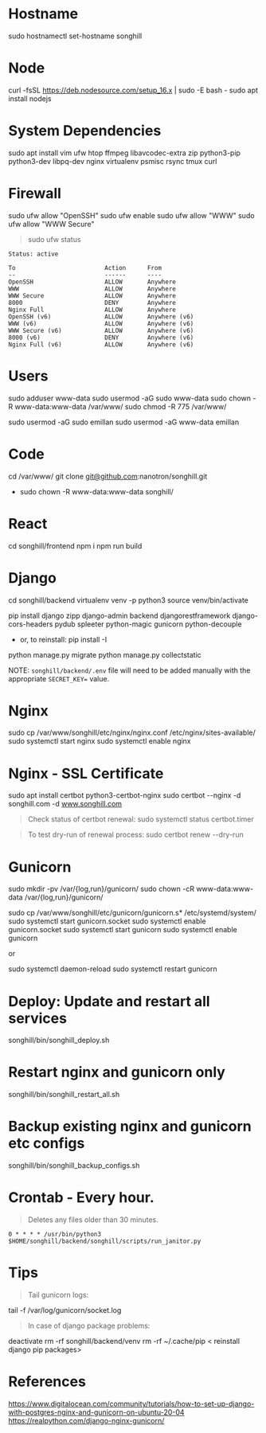 # Hostname

sudo hostnamectl set-hostname songhill


# Node

curl -fsSL https://deb.nodesource.com/setup_16.x | sudo -E bash -
sudo apt install nodejs


# System Dependencies

sudo apt install vim ufw htop ffmpeg libavcodec-extra zip python3-pip python3-dev libpq-dev nginx virtualenv psmisc rsync tmux curl


# Firewall

sudo ufw allow "OpenSSH"
sudo ufw enable
sudo ufw allow "WWW"
sudo ufw allow "WWW Secure"

> sudo ufw status

```
Status: active

To                         Action      From
--                         ------      ----
OpenSSH                    ALLOW       Anywhere                  
WWW                        ALLOW       Anywhere                  
WWW Secure                 ALLOW       Anywhere                  
8000                       DENY        Anywhere                  
Nginx Full                 ALLOW       Anywhere                  
OpenSSH (v6)               ALLOW       Anywhere (v6)             
WWW (v6)                   ALLOW       Anywhere (v6)             
WWW Secure (v6)            ALLOW       Anywhere (v6)             
8000 (v6)                  DENY        Anywhere (v6)             
Nginx Full (v6)            ALLOW       Anywhere (v6)
```

# Users

sudo adduser www-data
sudo usermod -aG sudo www-data
sudo chown -R www-data:www-data /var/www/
sudo chmod -R 775 /var/www/

sudo usermod -aG sudo emillan
sudo usermod -aG www-data emillan


# Code

cd /var/www/
git clone git@github.com:nanotron/songhill.git

- sudo chown -R www-data:www-data songhill/


# React

cd songhill/frontend
npm i
npm run build


# Django

cd songhill/backend
virtualenv venv -p python3
source venv/bin/activate

pip install django zipp django-admin backend djangorestframework django-cors-headers pydub spleeter python-magic gunicorn python-decouple
  - or, to reinstall: pip install -I <above packages>

python manage.py migrate
python manage.py collectstatic

NOTE: `songhill/backend/.env` file will need to be added manually with the appropriate `SECRET_KEY=` value.


# Nginx

sudo cp /var/www/songhill/etc/nginx/nginx.conf /etc/nginx/sites-available/
sudo systemctl start nginx
sudo systemctl enable nginx


# Nginx - SSL Certificate

sudo apt install certbot python3-certbot-nginx
sudo certbot --nginx -d songhill.com -d www.songhill.com

> Check status of certbot renewal:
sudo systemctl status certbot.timer

> To test dry-run of renewal process:
sudo certbot renew --dry-run


# Gunicorn

sudo mkdir -pv /var/{log,run}/gunicorn/
sudo chown -cR www-data:www-data /var/{log,run}/gunicorn/

sudo cp /var/www/songhill/etc/gunicorn/gunicorn.s* /etc/systemd/system/
sudo systemctl start gunicorn.socket
sudo systemctl enable gunicorn.socket
sudo systemctl start gunicorn
sudo systemctl enable gunicorn

or

sudo systemctl daemon-reload
sudo systemctl restart gunicorn


# Deploy: Update and restart all services

songhill/bin/songhill_deploy.sh


# Restart nginx and gunicorn only

songhill/bin/songhill_restart_all.sh


# Backup existing nginx and gunicorn etc configs

songhill/bin/songhill_backup_configs.sh


# Crontab - Every hour.
> Deletes any files older than 30 minutes.

```
0 * * * * /usr/bin/python3 $HOME/songhill/backend/songhill/scripts/run_janitor.py
```

# Tips

> Tail gunicorn logs:

tail -f /var/log/gunicorn/socket.log

> In case of django package problems:

deactivate
rm -rf songhill/backend/venv
rm -rf ~/.cache/pip
< reinstall django pip packages>


# References

https://www.digitalocean.com/community/tutorials/how-to-set-up-django-with-postgres-nginx-and-gunicorn-on-ubuntu-20-04
https://realpython.com/django-nginx-gunicorn/


